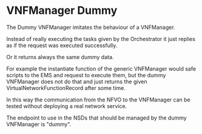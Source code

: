 # VNFManager Dummy

The Dummy VNFManager imitates the behaviour of a VNFManager. 

Instead of really executing the tasks given by the Orchestrator it just replies as if the request was executed successfully. 

Or it returns always the same dummy data. 

For example the instantiate function of the generic VNFManager would safe scripts to the EMS and request to execute them, but the dummy VNFManager does not do that and just returns the given VirtualNetworkFunctionRecord after some time. 

In this way the communication from the NFVO to the VNFManager can be tested without deploying a real network service. 

The endpoint to use in the NSDs that should be managed by the dummy VNFManager is "dummy".

